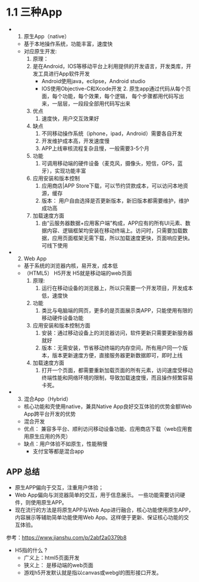 # 1.1 三种App
* 1. 原生App（native）
  * 基于本地操作系统，功能丰富，速度快
  * 对应原生开发:
	  1. 原理： 
   	  1. 是在Android，IOS等移动平台上利用提供的开发语言，开发类库，开发工具进行App软件开发
         - Android使用java，eclipse，Android studio
         - IOS使用Objective-C和Xcode开发
	    2. 原生app通过代码从每个页面，每个功能，每个效果，每个逻辑，
         每个步骤都用代码写出来，一层层，一段段全部用代码写出来
    2. 优点
       1. 速度快，用户交互效果好
    3. 缺点
       1. 不同移动操作系统（iphone，ipad，Android）需要各自开发
       2. 开发维护成本高，开发速度慢
       3. APP上线审核流程复杂且慢，一般需要3-5个月
    4. 功能
       1. 可调用移动端的硬件设备（麦克风，摄像头，短信，GPS，蓝牙），实现功能丰富
    5. 应用安装和版本控制
       1. 应用商店|APP Store下载，可以节约贷款成本，可以访问本地资源，缓存
       2. 版本： 用户自由选择是否更新版本，新旧版本都需要维护，维护成功高
    6. 加载速度方面
       1. 由“云服务器数据+应用客户端”构成，APP应有的所有UI元素、数据内容、逻辑框架均安装在移动终端上。访问时，只需要加载数据，应用页面框架无需下载，所以加载速度更快，页面响应更快。可线下使用
* 2. Web App  
  * 基于系统的浏览器内核，易开发，成本低
  * （HTML5） H5开发
    H5就是移动端的web页面
    1. 原理: 
       1. 运行在移动设备的浏览器上，所以只需要一个开发项目，开发成本低，速度快
    2. 功能
       1. 类比与电脑端的网页，更多的是页面展示类APP，只能使用有限的移动硬件设备功能
    3. 应用安装和版本控制方面
       1. 安装：通过移动设备上的浏览器访问，软件更新只需要更新服务器就好
       2. 版本：无需安装，节省移动终端的内存空间，所有用户同一个版本，版本更新速度方便，直接服务器更新数据即可，即时上线
    4. 加载速度方面
       1. 打开一个页面，都需要重新加载页面的所有元素，访问速度受移动终端性能和网络环境的限制，导致加载速度慢，而且操作频繁容易卡死。

* 3. 混合App（Hybrid）
  * 核心功能和壳使用native，兼具Native App良好交互体验的优势金额Web App跨平台开发的优势
  * 混合开发
  * 优点： 兼容多平台、顺利访问移动设备功能、应用商店下载（web应用套用原生应用的外壳）
  * 缺点：用户体验不如原生，性能稍慢
    * 支付宝等都是混合app

## APP 总结
- 原生APP偏向于交互，注重用户体验；
- Web App偏向与浏览器简单的交互，用于信息展示。
  一些功能需要访问硬件，则使用原生APP。
- 现在流行的方法是将原生APP与Web App进行融合，核心功能使用原生APP，内容展示等辅助简单功能使用Web App。这样便于更新、保证核心功能的交互体验。

参考：https://www.jianshu.com/p/2abf2a0379b8


- H5指的什么 ?
  - 广义上：html5页面开发
  - 狭义上： 是移动端的web页面
  - 游戏h5开发默认就是指以canvas或webgl的图形接口开发。